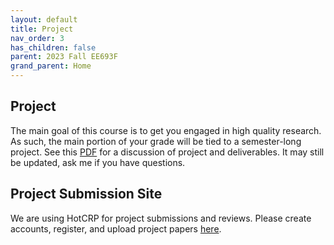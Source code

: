 ```yaml
---
layout: default
title: Project
nav_order: 3
has_children: false
parent: 2023 Fall EE693F
grand_parent: Home
---
```


## Project

The main goal of this course is to get you engaged in high quality research. As
such, the main portion of your grade will be tied to a semester-long project.
See this [PDF](papers/EE693F%20Project.pdf) for a discussion of project and
deliverables. It may still be updated, ask me if you have questions.

## Project Submission Site

We are using HotCRP for project submissions and reviews. Please create accounts, register, and upload project papers [here](https://hawaii-ee693f22.hotcrp.com/).